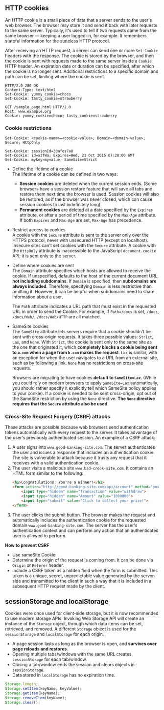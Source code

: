 ## HTTP cookies
An HTTP cookie is a small piece of data that a server sends to the user's web browser. The browser may store it and send it back with later requests to the same server. Typically, it's used to tell if two requests came from the same browser — keeping a user logged-in, for example. It remembers stateful information for the stateless HTTP protocol.

After receiving an HTTP request, a server can send one or more `Set-Cookie` headers with the response. The cookie is stored by the browser, and then the cookie is sent with requests made to the same server inside a `Cookie` HTTP header. An expiration date or duration can be specified, after which the cookie is no longer sent. Additional restrictions to a specific domain and path can be set, limiting where the cookie is sent.

```
HTTP/2.0 200 OK
Content-Type: text/html
Set-Cookie: yummy_cookie=choco
Set-Cookie: tasty_cookie=strawberry

GET /sample_page.html HTTP/2.0
Host: www.example.org
Cookie: yummy_cookie=choco; tasty_cookie=strawberry
```

### Cookie restrictions
```
Set-Cookie: <cookie-name>=<cookie-value>; Domain=<domain-value>; Secure; HttpOnly

Set-Cookie: sessionId=38afes7a8
Set-Cookie: id=a3fWa; Expires=Wed, 21 Oct 2015 07:28:00 GMT
Set-Cookie: mykey=myvalue; SameSite=Strict
```

- Define the lifetime of a cookie  
The lifetime of a cookie can be defined in two ways:
  - **Session cookies** are deleted when the current session ends. (Some browsers have a session restore feature that will save all tabs and restore them next time the browser is used. Session cookies will also be restored, as if the browser was never closed, which can cause session cookies to last indefinitely long).
  - **Permanent cookies** are deleted at a date specified by the `Expires` attribute, or after a period of time specified by the `Max-Age` attribute. If both `Expires` and `Max-Age` are set, `Max-Age` has precedence.

- Restrict access to cookies  
A cookie with the `Secure` attribute is sent to the server only over the HTTPS protocol, never with unsecured HTTP (except on localhost). Insecure sites can't set cookies with the `Secure` attribute. A cookie with the `HttpOnly` attribute is inaccessible to the JavaScript `document.cookie` API; it is sent only to the server.

- Define where cookies are sent  
The `Domain` attribute specifies which hosts are allowed to receive the cookie. If unspecified, defaults to the host of the current document URL, **not including subdomains**. If `Domain` is specified, then **subdomains are always included**. Therefore, specifying `Domain` is less restrictive than omitting it. However, it can be helpful when subdomains need to share information about a user.

  The `Path` attribute indicates a URL path that must exist in the requested URL in order to send the Cookie. For example, if `Path=/docs` is set, `/docs`, `/docs/Web/`, `/docs/Web/HTTP` are all matched.

- SameSite cookies  
The `SameSite` attribute lets servers require that a cookie shouldn't be sent with cross-origin requests. It takes three possible values: `Strict`, `Lax`, and `None`. With `Strict`, the cookie is sent only to the same site as the one that originated it, which **completely blocks a cookie being sent to `a.com` when a page from `b.com` makes the request**. `Lax` is similar, with an exception for when the user navigates to a URL from an external site, such as by following a link. `None` has no restrictions on cross-site requests.

  Browsers are migrating to have cookies **default to `SameSite=Lax`**. (While you could rely on modern browsers to apply `SameSite=Lax` automatically, you should rather specify it explicitly tell which SameSite policy applies to your cookie). If a cookie is needed to be sent cross-origin, opt out of the SameSite restriction by using the `None` directive. **The `None` directive requires that the `Secure` attribute also be used**.

### Cross-Site Request Forgery (CSRF) attacks
These attacks are possible because web browsers send authentication tokens automatically with every request to the server. It takes advantage of the user's previously authenticated session. An example of a CSRF attack:

1. A user signs into `www.good-banking-site.com`. The server authenticates the user and issues a response that includes an authentication cookie. The site is vulnerable to attack because it trusts any request that it receives with a valid authentication cookie.
2. The user visits a malicious site `www.bad-crook-site.com`. It contains an HTML form similar to the following:
    ```html
    <h1>Congratulations! You're a Winner!</h1>
    <form action="http://good-banking-site.com/api/account" method="post">
        <input type="hidden" name="Transaction" value="withdraw">
        <input type="hidden" name="Amount" value="1000000">
        <input type="submit" value="Click to collect your prize!">
    </form>
    ```
3. The user clicks the submit button. The browser makes the request and automatically includes the authentication cookie for the requested domain `www.good-banking-site.com`. The server has the user's authentication context and can perform any action that an authenticated user is allowed to perform.

**How to prevent CSRF**
- Use sameSite Cookie
- Determine the origin of the request is coming from. It can be done via `Origin` or `Referer` header.
- Include a CSRF token as a hidden field when the form is submitted. This token is a unique, secret, unpredictable value generated by the server-side and transmitted to the client in such a way that it is included in a subsequent HTTP request made by the client.


## sessionStorage and localStorage
Cookies were once used for client-side storage, but it is now recommended to use modern storage APIs. Invoking Web Storage API will create an instance of the `Storage` object, through which data items can be set, retrieved, and removed. A different `Storage` object is used for the `sessionStorage` and `localStorage` for each origin.

- A page session lasts as long as the browser is open, and **survives over page reloads and restores**.
- Opening multiple tabs/windows with the same URL creates `sessionStorage` for each tab/window.
- Closing a tab/window ends the session and clears objects in `sessionStorage`.
- Data stored in `localStorage` has no expiration time.

```javascript
Storage.length;
Storage.setItem(keyName, keyValue);
Storage.getItem(keyName);
Storage.removeItem(keyName);
Storage.clear();
```
